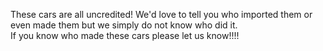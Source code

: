 These cars are all uncredited! We'd love to tell you who imported them or even made them but we simply do not know who did it. <br>
If you know who made these cars please let us know!!!!

